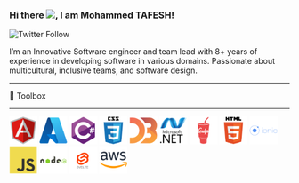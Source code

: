 ### Hi there <img src="https://raw.githubusercontent.com/MartinHeinz/MartinHeinz/master/wave.gif" width="30px">, I am Mohammed TAFESH!

![Twitter Follow](https://img.shields.io/twitter/follow/mhtafish?style=social)

I’m an Innovative Software engineer and team lead with 8+ years of experience in developing software in various domains. Passionate about multicultural, inclusive teams, and software design.

---

🧰 Toolbox

---

<img src="https://raw.githubusercontent.com/devicons/devicon/master/icons/angularjs/angularjs-original.svg" width="50" height="50" /> <img src="https://raw.githubusercontent.com/devicons/devicon/master/icons/azure/azure-original.svg" width="50" height="50" /> <img src="https://raw.githubusercontent.com/devicons/devicon/master/icons/csharp/csharp-original.svg" width="50" height="50" /> <img src="https://raw.githubusercontent.com/devicons/devicon/master/icons/css3/css3-original-wordmark.svg" width="50" height="50" /> <img src="https://raw.githubusercontent.com/devicons/devicon/master/icons/d3js/d3js-original.svg" width="50" height="50" /> <img src="https://raw.githubusercontent.com/devicons/devicon/master/icons/dot-net/dot-net-original-wordmark.svg" width="50" height="50" /> <img src="https://raw.githubusercontent.com/devicons/devicon/master/icons/gulp/gulp-plain.svg" width="50" height="50" /> <img src="https://raw.githubusercontent.com/devicons/devicon/master/icons/html5/html5-original-wordmark.svg" width="50" height="50" /> <img src="https://raw.githubusercontent.com/devicons/devicon/master/icons/ionic/ionic-original-wordmark.svg" width="50" height="50" /> <img src="https://raw.githubusercontent.com/devicons/devicon/master/icons/javascript/javascript-original.svg" width="50" height="50" /> <img src="https://raw.githubusercontent.com/devicons/devicon/master/icons/nodejs/nodejs-original-wordmark.svg" width="50" height="50" /> <img src="https://raw.githubusercontent.com/devicons/devicon/master/icons/svelte/svelte-original-wordmark.svg" width="50" height="50" /> <img src="https://raw.githubusercontent.com/devicons/devicon/master/icons/amazonwebservices/amazonwebservices-original-wordmark.svg" width="50" height="50" />

<!--
**MohammedTA/MohammedTA** is a ✨ _special_ ✨ repository because its `README.md` (this file) appears on your GitHub profile.

Here are some ideas to get you started:

- 🔭 I’m currently working on ...
- 🌱 I’m currently learning ...
- 👯 I’m looking to collaborate on ...
- 🤔 I’m looking for help with ...
- 💬 Ask me about ...
- 📫 How to reach me: ...
- 😄 Pronouns: ...
- ⚡ Fun fact: ...
-->
